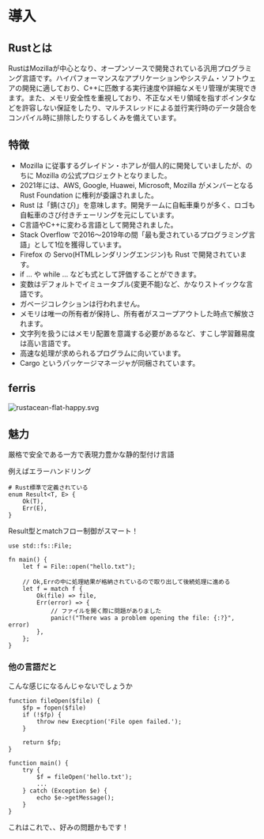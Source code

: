 # 導入

## Rustとは

RustはMozillaが中心となり、オープンソースで開発されている汎用プログラミング言語です。ハイパフォーマンスなアプリケーションやシステム・ソフトウェアの開発に適しており、C++に匹敵する実行速度や詳細なメモリ管理が実現できます。また、メモリ安全性を重視しており、不正なメモリ領域を指すポインタなどを許容しない保証をしたり、マルチスレッドによる並行実行時のデータ競合をコンパイル時に排除したりするしくみを備えています。

## 特徴

- Mozilla に従事するグレイドン・ホアレが個人的に開発していましたが、のちに Mozilla の公式プロジェクトとなりました。
- 2021年には、AWS, Google, Huawei, Microsoft, Mozilla がメンバーとなる Rust Foundation に権利が委譲されました。
- Rust は「錆(さび)」を意味します。開発チームに自転車乗りが多く、ロゴも自転車のさび付きチェーリングを元にしています。
- C言語やC++に変わる言語として開発されました。
- Stack Overflow で2016～2019年の間「最も愛されているプログラミング言語」として1位を獲得しています。
- Firefox の Servo(HTMLレンダリングエンジン)も Rust で開発されています。
- if ... や while ... なども式として評価することができます。
- 変数はデフォルトでイミュータブル(変更不能)など、かなりストイックな言語です。
- ガベージコレクションは行われません。
- メモリは唯一の所有者が保持し、所有者がスコープアウトした時点で解放されます。
- 文字列を扱うにはメモリ配置を意識する必要があるなど、すこし学習難易度は高い言語です。
- 高速な処理が求められるプログラムに向いています。
- Cargo というパッケージマネージャが同梱されています。

## ferris

![rustacean-flat-happy.svg](https://rustacean.net/assets/rustacean-flat-happy.svg)

## 魅力

厳格で安全である一方で表現力豊かな静的型付け言語

例えばエラーハンドリング

```
# Rust標準で定義されている
enum Result<T, E> {
    Ok(T),
    Err(E),
}
```

Result型とmatchフロー制御がスマート！

```
use std::fs::File;

fn main() {
    let f = File::open("hello.txt");

    // Ok,Errの中に処理結果が格納されているので取り出して後続処理に進める
    let f = match f {
        Ok(file) => file,
        Err(error) => {
            // ファイルを開く際に問題がありました
            panic!("There was a problem opening the file: {:?}", error)
        },
    };
}
```

### 他の言語だと

こんな感じになるんじゃないでしょうか

```
function fileOpen($file) {
    $fp = fopen($file)
    if (!$fp) {
        throw new Execption('File open failed.');
    }
    
    return $fp;
}

function main() {
    try {
        $f = fileOpen('hello.txt');
        ...
    } catch (Exception $e) {
        echo $e->getMessage();
    }
}
```

これはこれで、、好みの問題かもです！
